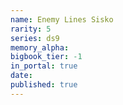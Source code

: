 ```yaml
---
name: Enemy Lines Sisko
rarity: 5
series: ds9
memory_alpha:
bigbook_tier: -1
in_portal: true
date:
published: true
---
```



